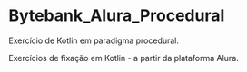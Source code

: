# Bytebank_Alura_Procedural
Exercício de Kotlin em paradigma procedural.

Exercícios de fixação em Kotlin - a partir da plataforma Alura.
